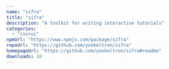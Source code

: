 ```yaml
---
name: "sifra"
title: "sifra"
description: "A toolkit for writing interactive tutorials"
categories:
  - "css+ui"
npmUrl: "https://www.npmjs.com/package/sifra"
repoUrl: "https://github.com/yonkeltron/sifra"
homepageUrl: "https://github.com/yonkeltron/sifra#readme"
downloads: 18
---
```

